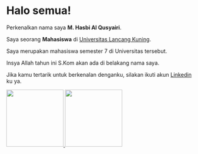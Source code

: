 # Halo semua! 

Perkenalkan nama saya **M. Hasbi Al Qusyairi**.<br>

Saya seorang **Mahasiswa** di [Universitas Lancang Kuning](https://www.unilak.ac.id/).<br>

Saya merupakan mahasiswa semester 7 di Universitas tersebut.<br>

Insya Allah tahun ini S.Kom akan ada di belakang nama saya.<br>

Jika kamu tertarik untuk berkenalan denganku, silakan ikuti akun [Linkedin](https://www.linkedin.com/in/hasbiaal) ku ya.

<p align="left">
<a href="https://github.com/hasbialqusyairi">
  <img height="150em" src="https://github-readme-stats-eight-theta.vercel.app/api?username=hasbialqusyairi&show_icons=true&theme=algolia&include_all_commits=true&count_private=true"/>
  <img height="150em" src="https://github-readme-stats-eight-theta.vercel.app/api/top-langs/?username=hasbialqusyairi&layout=compact&theme=algolia"/>
</a>
</p>
